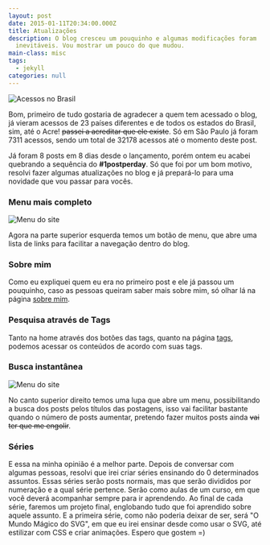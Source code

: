 ```yaml
---
layout: post
date: 2015-01-11T20:34:00.000Z
title: Atualizações
description: O blog cresceu um pouquinho e algumas modificações foram
  inevitáveis. Vou mostrar um pouco do que mudou.
main-class: misc
tags:
  - jekyll
categories: null
---
```


![Acessos no Brasil](/assets/img/atualizacoes/brasil.png)

Bom, primeiro de tudo gostaria de agradecer a quem tem acessado o blog, já vieram acessos de 23 países diferentes e de todos os estados do Brasil, sim, até o Acre! <s>passei a acreditar que ele existe</s>. Só em São Paulo já foram 7311 acessos, sendo um total de 32178 acessos até o momento deste post.

Já foram 8 posts em 8 dias desde o lançamento, porém ontem eu acabei quebrando a sequência do **#1postperday**. Só que foi por um bom motivo, resolvi fazer algumas atualizações no blog e já prepará-lo para uma novidade que vou passar para vocês.

### Menu mais completo

![Menu do site](/assets/img/atualizacoes/menu-ativo.png)

Agora na parte superior esquerda temos um botão de menu, que abre uma lista de links para facilitar a navegação dentro do blog.

### Sobre mim

Como eu expliquei quem eu era no primeiro post e ele já passou um pouquinho, caso as pessoas queiram saber mais sobre mim, só olhar lá na página [sobre mim](/about).

### Pesquisa através de Tags

Tanto na home através dos botões das tags, quanto na página [tags](/tags), podemos acessar os conteúdos de acordo com suas tags.

### Busca instantânea

![Menu do site](/assets/img/atualizacoes/busca.png)

No canto superior direito temos uma lupa que abre um menu, possibilitando a busca dos posts pelos títulos das postagens, isso vai facilitar bastante quando o número de posts aumentar, pretendo fazer muitos posts ainda <s>vai ter que me engolir</s>.

### Séries

E essa na minha opinião é a melhor parte. Depois de conversar com algumas pessoas, resolvi que irei criar séries ensinando do 0 determinados assuntos. Essas séries serão posts normais, mas que serão divididos por numeração e a qual série pertence. Serão como aulas de um curso, em que você deverá acompanhar sempre para ir aprendendo. Ao final de cada série, faremos um projeto final, englobando tudo que foi aprendido sobre aquele assunto. E a primeira série, como não poderia deixar de ser, será "O Mundo Mágico do SVG", em que eu irei ensinar desde como usar o SVG, até estilizar com CSS e criar animações. Espero que gostem =)